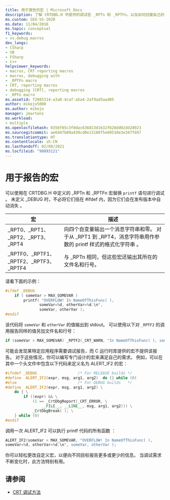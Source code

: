 ```yaml
---
title: 用于报告的宏 | Microsoft Docs
description: 了解 CRTDBG.H 中提供的调试宏 _RPTn 和 _RPTFn，以及如何创建自己的调试宏。
ms.custom: SEO-VS-2020
ms.date: 11/04/2016
ms.topic: conceptual
f1_keywords:
- vs.debug.macros
dev_langs:
- CSharp
- VB
- FSharp
- C++
helpviewer_keywords:
- macros, CRT reporting macros
- macros, debugging with
- _RPTFn macro
- CRT, reporting macros
- debugging [CRT], reporting macros
- _RPTn macro
ms.assetid: f2085314-a3a8-4caf-a5a4-2af9ad5aad05
author: mikejo5000
ms.author: mikejo
manager: jmartens
ms.workload:
- multiple
ms.openlocfilehash: 0356f05c3f0dac636813d1632f628dd02dd28923
ms.sourcegitcommit: ae6d47b09a439cd0e13180f5e89510e3e347fd47
ms.translationtype: HT
ms.contentlocale: zh-CN
ms.lasthandoff: 02/08/2021
ms.locfileid: "99893121"
---
```

# <a name="macros-for-reporting"></a>用于报告的宏
可以使用在 CRTDBG.H 中定义的 _RPTn 和 _RPTFn 宏替换 `printf` 语句进行调试 。 未定义 _DEBUG 时，不必将它们括在 #ifdef 内，因为它们会在发布版本中自动消失 。

|宏|描述|
|-----------|-----------------|
|_RPT0、_RPT1、_RPT2、_RPT3、_RPT4    |向四个自变量输出一个消息字符串和零。 对于从 _RPT1 到 _RPT4，消息字符串用作参数的 printf 样式的格式化字符串 。|
|_RPTF0、_RPTF1、_RPTF2、_RPTF3、_RPTF4    |与 _RPTn 相同，但这些宏还输出其所在的文件名和行号。|

 请看下面的示例：

```cpp
#ifdef _DEBUG
    if ( someVar > MAX_SOMEVAR )
        printf( "OVERFLOW! In NameOfThisFunc( ),
               someVar=%d, otherVar=%d.\n",
               someVar, otherVar );
#endif
```

 该代码将 `someVar` 和 `otherVar` 的值输出到 stdout。 可以使用以下对 `_RPTF2` 的调用报告同样的值另加文件名和行号：

```cpp
if (someVar > MAX_SOMEVAR) _RPTF2(_CRT_WARN, "In NameOfThisFunc( ), someVar= %d, otherVar= %d\n", someVar, otherVar );
```

可能会发现某特定应用程序需要调试报告，而 C 运行时库提供的宏不提供该报告。 对于这些情况，你可以编写专门设计的宏来满足自己的需求。 例如，可以在其中一个头文件中包含以下代码来定义名为 ALERT_IF2 的宏：

```cpp
#ifndef _DEBUG                  /* For RELEASE builds */
#define  ALERT_IF2(expr, msg, arg1, arg2)  do {} while (0)
#else                           /* For DEBUG builds   */
#define  ALERT_IF2(expr, msg, arg1, arg2) \
    do { \
        if ((expr) && \
            (1 == _CrtDbgReport(_CRT_ERROR, \
                __FILE__, __LINE__, msg, arg1, arg2))) \
            _CrtDbgBreak( ); \
    } while (0)
#endif
```

 调用一次 ALERT_IF2 可以执行 printf 代码的所有函数 ：

```cpp
ALERT_IF2(someVar > MAX_SOMEVAR, "OVERFLOW! In NameOfThisFunc( ),
someVar=%d, otherVar=%d.\n", someVar, otherVar );
```

 你可以轻松更改自定义宏，以便向不同目标报告更多或更少的信息。 当调试需求不断变化时，此方法特别有用。

## <a name="see-also"></a>请参阅
- [CRT 调试方法](../debugger/crt-debugging-techniques.md)
